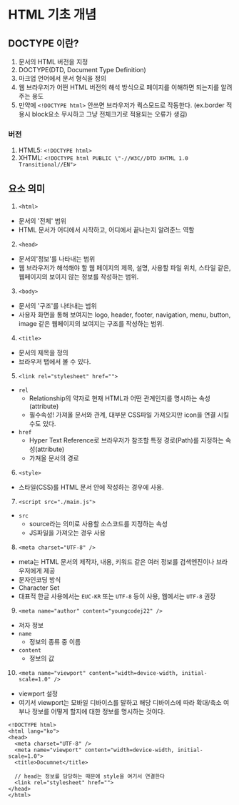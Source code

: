 # HTML 기초 개념

## DOCTYPE 이란?

1. 문서의 HTML 버전을 지정
2. DOCTYPE(DTD, Document Type Definition)
3. 마크업 언어에서 문서 형식을 정의
4. 웹 브라우저가 어떤 HTML 버전의 해석 방식으로 페이지를 이해하면 되는지를 알려주는 용도
5. 만약에 `<!DOCTYPE html>` 안쓰면 브라우저가 쿽스모드로 작동한다. (ex.border 적용시 block요소 무시하고 그냥 전체크기로 적용되는 오류가 생김)

### 버전

1. HTML5: `<!DOCTYPE html>`
2. XHTML: `<!DOCTYPE html PUBLIC \"-//W3C//DTD XHTML 1.0 Transitional//EN">`

## 요소 의미

1. `<html>`

- 문서의 '전체' 범위
- HTML 문서가 어디에서 시작하고, 어디에서 끝나는지 알려준느 역할

2. `<head>`

- 문서의'정보'를 나타내는 범위
- 웹 브라우저가 해석해야 할 웹 페이지의 제목, 설명, 사용할 파일 위치, 스타일 같은, 웹페이지의 보이지 않는 정보를 작성하는 범위.

3. `<body>`

- 문서의 '구조'를 나타내는 범위
- 사용자 화면을 통해 보여지는 logo, header, footer, navigation, menu, button, image 같은 웹페이지의 보여지는 구조를 작성하는 범위.

4. `<title>`

- 문서의 제목을 정의
- 브라우저 탭에서 볼 수 있다.

5. `<link rel="stylesheet" href="">`

- `rel`
  - Relationship의 약자로 현재 HTML과 어떤 관계인지를 명시하는 속성(attribute)
  - 필수속성! 가져올 문서와 관계, 대부분 CSS파일 가져오지만 icon을 연결 시킬 수도 있다.
- `href`
  - Hyper Text Reference로 브라우저가 참조할 특정 경로(Path)를 지정하는 속성(attribute)
  - 가져올 문서의 경로

6. `<style>`

- 스타일(CSS)를 HTML 문서 안에 작성하는 경우에 사용.

7. `<script src="./main.js">`

- `src`
  - source라는 의미로 사용할 소스코드를 지정하는 속성
  - JS파일을 가져오는 경우 사용

8. `<meta charset="UTF-8" />`

- meta는 HTML 문서의 제작자, 내용, 키워드 같은 여러 정보를 검색엔진이나 브라우저에게 제공
- 문자인코딩 방식
- Character Set
- 대표적 한글 사용에서는 `EUC-KR` 또는 `UTF-8` 등이 사용, 웹에서는 `UTF-8` 권장

9. `<meta name="author" content="youngcodej22" />`

- 저자 정보
- `name`
  - 정보의 종류 중 이름
- `content`
  - 정보의 값

10. `<meta name="viewport" content="width=device-width, initial-scale=1.0" />`

- viewport 설정
- 여기서 viewport는 모바일 디바이스를 말하고 해당 디바이스에 따라 확대/축소 여부나 정보를 어떻게 할지에 대한 정보를 명시하는 것이다.

```
<!DOCTYPE html>
<html lang="ko">
<head>
  <meta charset="UTF-8" />
  <meta name="viewport" content="width=device-width, initial-scale=1.0">
  <title>Documnet</title>

  // head는 정보를 담당하는 때문에 style을 여기서 연결한다
  <link rel="stylesheet" href="">
</head>
</html>
```
